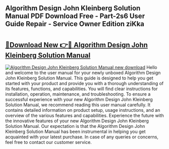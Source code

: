 ## Algorithm Design John Kleinberg Solution Manual PDF Download Free - Part-2s6 User Guide Repair - Service Owner Edition ziKka

# <h2><a href="http://bc75849.oget.top/?id=Algorithm+Design+John+Kleinberg+Solution+Manual">🔗Download New 👉🔴 Algorithm Design John Kleinberg Solution Manual</a></h2>

[![Algorithm Design John Kleinberg Solution Manual new download](https://i.imgur.com/5g1atiW.png)](http://bc75849.oget.top/?id=Algorithm+Design+John+Kleinberg+Solution+Manual)
Hello and welcome to the user manual for your newly unboxed Algorithm Design John Kleinberg Solution Manual. This guide is designed to help you get started with your product and provide you with a thorough understanding of its features, functions, and capabilities. You will find clear instructions for installation, operation, maintenance, and troubleshooting. To ensure a successful experience with your new Algorithm Design John Kleinberg Solution Manual, we recommend reading this user manual carefully. It contains detailed information on product setup, usage instructions, and an overview of the various features and capabilities. Experience the future with the innovative features of your new Algorithm Design John Kleinberg Solution Manual. Our expectation is that the Algorithm Design John Kleinberg Solution Manual has been instrumental in helping you get acquainted with your latest purchase. In case of any queries or concerns, feel free to contact our customer service.
